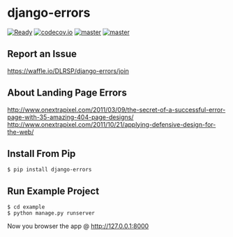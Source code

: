 # django-errors


[![Ready](https://badge.waffle.io/DLRSP/django-errors.png?label=Ready)](https://waffle.io/DLRSP/django-errors)
[![codecov.io](https://codecov.io/github/DLRSP/django-errors/coverage.svg?branch=master)](https://codecov.io/github/DLRSP/django-errors?branch=master)
[![master](https://travis-ci.org/DLRSP/django-errors.svg?branch=master)](https://travis-ci.org/DLRSP/django-errors)
[![master](https://circleci.com/gh/DLRSP/django-errors.svg?style=shield&circle-token=b2c2b63556f8dfc17f9058adfbaae1fd16b3bc01)](https://circleci.com/gh/DLRSP/django-errors)


## Report an Issue
https://waffle.io/DLRSP/django-errors/join

## About Landing Page Errors
http://www.onextrapixel.com/2011/03/09/the-secret-of-a-successful-error-page-with-35-amazing-404-page-designs/
http://www.onextrapixel.com/2011/10/21/applying-defensive-design-for-the-web/


## Install From Pip
	
	$ pip install django-errors

## Run Example Project

	$ cd example
	$ python manage.py runserver

Now you browser the app @ http://127.0.0.1:8000
